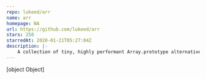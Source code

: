 ```yaml
---
repo: lukeed/arr
name: arr
homepage: NA
url: https://github.com/lukeed/arr
stars: 258
starredAt: 2020-01-21T05:27:04Z
description: |-
    A collection of tiny, highly performant Array.prototype alternatives
---
```


[object Object]
